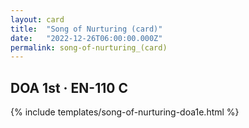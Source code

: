 ```yaml
---
layout: card
title:  "Song of Nurturing (card)"
date:   "2022-12-26T06:00:00.000Z"
permalink: song-of-nurturing_(card)
---
```


## DOA 1st &middot; EN-110 C

{% include templates/song-of-nurturing-doa1e.html %}
